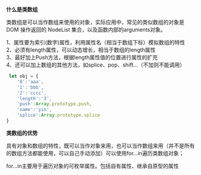 **什么是类数组**

类数组是可以当作数组来使用的对象，实际应用中，常见的类似数组的对象是 DOM 操作返回的 NodeList 集合，以及函数内部的arguments对象。

1、属性要为索引(数字)属性，利用属性名（相当于数组下标）模拟数组的特性  
2、必须有length属性，可以动态增长，相当于数组的length属性  
3、最好加上Push方法，根据length属性值的位置进行属性的扩充  
4、还可以加上数组的其他方法，如splice、pop、shift…（不加则不能调用）


```js
 let obj = {
    '0':'aaa',
    '1':'bbb',
    '2':'cccc',
    'length':'3',
    'push':Array.prototype.push,
    'name':'yin',
    'splice':Array.prototype.splice
}
```

**类数组的优势**

具有对象和数组的特性，既可以当作对象来用，也可以当作数组来用（并不是所有的数组方法都能使用，可以自己手动添加）可以使用for…in遍历类数组对象；


for…in主要用于遍历对象的可枚举属性。包括自有属性、继承自原型的属性